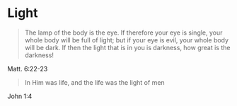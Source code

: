 # Light

> The lamp of the body is the eye. If therefore your eye is single, your whole body will be full of light; but if your eye is evil, your whole body will be dark. If then the light that is in you is darkness, how great is the darkness!

Matt. 6:22-23

> In Him was life, and the life was the light of men

John 1:4
